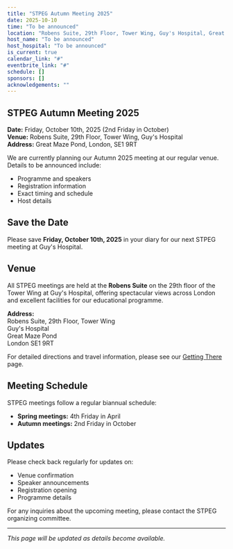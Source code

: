 ```yaml
---
title: "STPEG Autumn Meeting 2025"
date: 2025-10-10
time: "To be announced"
location: "Robens Suite, 29th Floor, Tower Wing, Guy's Hospital, Great Maze Pond, London, SE1 9RT"
host_name: "To be announced"
host_hospital: "To be announced"
is_current: true
calendar_link: "#"
eventbrite_link: "#"
schedule: []
sponsors: []
acknowledgements: ""
---
```


## STPEG Autumn Meeting 2025

**Date:** Friday, October 10th, 2025 (2nd Friday in October)  
**Venue:** Robens Suite, 29th Floor, Tower Wing, Guy's Hospital  
**Address:** Great Maze Pond, London, SE1 9RT

We are currently planning our Autumn 2025 meeting at our regular venue. Details to be announced include:

- Programme and speakers  
- Registration information
- Exact timing and schedule
- Host details

## Save the Date

Please save **Friday, October 10th, 2025** in your diary for our next STPEG meeting at Guy's Hospital.

## Venue

All STPEG meetings are held at the **Robens Suite** on the 29th floor of the Tower Wing at Guy's Hospital, offering spectacular views across London and excellent facilities for our educational programme.

**Address:**  
Robens Suite, 29th Floor, Tower Wing  
Guy's Hospital  
Great Maze Pond  
London SE1 9RT

For detailed directions and travel information, please see our [Getting There](../getting-there.html) page.

## Meeting Schedule

STPEG meetings follow a regular biannual schedule:
- **Spring meetings:** 4th Friday in April
- **Autumn meetings:** 2nd Friday in October

## Updates

Please check back regularly for updates on:
- Venue confirmation
- Speaker announcements
- Registration opening
- Programme details

For any inquiries about the upcoming meeting, please contact the STPEG organizing committee.

---

*This page will be updated as details become available.*
